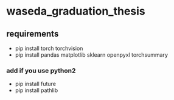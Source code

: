 # waseda_graduation_thesis
## requirements
- pip install torch torchvision
- pip install pandas matplotlib sklearn openpyxl torchsummary

### add if you use python2
- pip install future
- pip install pathlib
